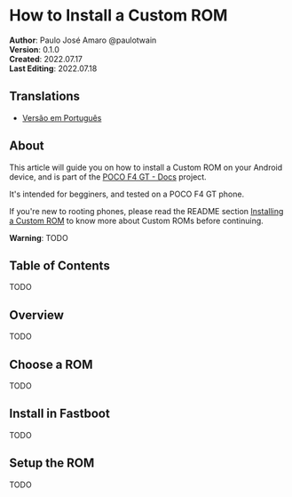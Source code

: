 # How to Install a Custom ROM
**Author**: Paulo José Amaro @paulotwain  
**Version**: 0.1.0  
**Created**: 2022.07.17  
**Last Editing**: 2022.07.18

## Translations
- [Versão em Português](pt/como-instalar-uma-custom-rom.md)

## About
This article will guide you on how to install a Custom ROM on your Android device, and is part of the [POCO F4 GT - Docs](README.md) project.

It's intended for begginers, and tested on a POCO F4 GT phone.

If you're new to rooting phones, please read the README section [Installing a Custom ROM](README.md#installing-a-custom-rom) to know more about Custom ROMs before continuing.

**Warning**: TODO

## Table of Contents
TODO

## Overview
TODO

## Choose a ROM
TODO

## Install in Fastboot
TODO

## Setup the ROM
TODO